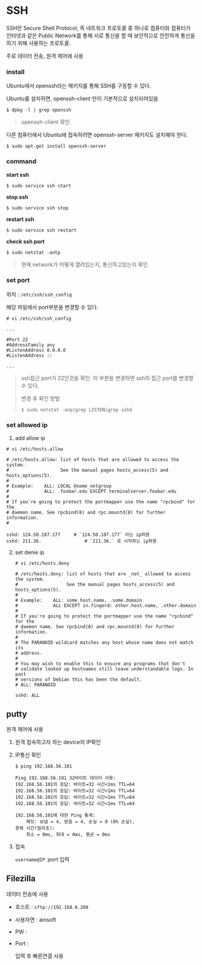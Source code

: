 # SSH

SSH란 Secure Shell Protocol, 즉 네트워크 프로토콜 중 하나로 컴퓨터와 컴퓨터가 인터넷과 같은 Public Network를 통해 서로 통신을 할 때 보안적으로 안전하게 통신을 하기 위해 사용하는 프로토콜.

주로 데이터 전송, 원격 제어에 사용



### install

Ubuntu에서 openssh라는 패키지를 통해 SSH를 구동할 수 있다.

Ubuntu를 설치하면, openssh-client 만이 기본적으로 설치되어있음

```
$ dpkg -l | grep openssh
```

> openssh-client 확인

다른 컴퓨터에서 Ubuntu에 접속하려면 openssh-server 패키지도 설치해야 한다.

```
$ sudo apt-get install openssh-server
```



### command

**start ssh**

```
$ sudo service ssh start 
```



**stop ssh**

```
$ sudo service ssh stop
```



**restart ssh**

```
$ sudo service ssh restart
```



**check ssh port**

```
$ sudo netstat -antp
```

> 현재 network가 어떻게 열려있는지, 통신하고있는지 확인





### set port 

위치 : `/etc/ssh/ssh_config` 

해당 파일에서 port부분을 변경할 수 있다.

```
# vi /etc/ssh/ssh_config
```

```
...

#Port 22
#AddressFamily any
#ListenAddress 0.0.0.0
#ListenAddress ::

...
```

> ssh접근 port가 22인것을 확인. 이 부분을 변경하면 ssh의 접근 port를 변경할 수 있다.
>
> 변경 후 확인 방법
>
> ```
> $ sudo netstat -anp|grep LISTEN|grep sshd
> ```



### set allowed ip

1.  add allow ip

   ```
   # vi /etc/hosts.allow
   ```

   

   ```
   # /etc/hosts.allow: list of hosts that are allowed to access the system.
   #                   See the manual pages hosts_access(5) and hosts_options(5).
   #
   # Example:    ALL: LOCAL @some_netgroup
   #             ALL: .foobar.edu EXCEPT terminalserver.foobar.edu
   #
   # If you're going to protect the portmapper use the name "rpcbind" for the
   # daemon name. See rpcbind(8) and rpc.mountd(8) for further information.
   #
   
   sshd: 124.50.187.177		# `124.50.187.177` 라는 ip허용
   sshd: 211.36.				# `211.36.` 로 시작하는 ip허용
   ```

   

2. set denie ip

   ```
   # vi /etc/hosts.deny
   ```

   ```
   # /etc/hosts.deny: list of hosts that are _not_ allowed to access the system.
   #                  See the manual pages hosts_access(5) and hosts_options(5).
   #
   # Example:    ALL: some.host.name, .some.domain
   #             ALL EXCEPT in.fingerd: other.host.name, .other.domain
   #
   # If you're going to protect the portmapper use the name "rpcbind" for the
   # daemon name. See rpcbind(8) and rpc.mountd(8) for further information.
   #
   # The PARANOID wildcard matches any host whose name does not match its
   # address.
   #
   # You may wish to enable this to ensure any programs that don't
   # validate looked up hostnames still leave understandable logs. In past
   # versions of Debian this has been the default.
   # ALL: PARANOID
   
   sshd: ALL
   ```

   



## putty

원격 제어에 사용

1. 원격 접속하고자 하는 device의 IP확인

2. IP통신 확인

   ```
   $ ping 192.168.56.101
   
   Ping 192.168.56.101 32바이트 데이터 사용:
   192.168.56.101의 응답: 바이트=32 시간<1ms TTL=64
   192.168.56.101의 응답: 바이트=32 시간<1ms TTL=64
   192.168.56.101의 응답: 바이트=32 시간<1ms TTL=64
   192.168.56.101의 응답: 바이트=32 시간<1ms TTL=64
   
   192.168.56.101에 대한 Ping 통계:
       패킷: 보냄 = 4, 받음 = 4, 손실 = 0 (0% 손실),
   왕복 시간(밀리초):
       최소 = 0ms, 최대 = 0ms, 평균 = 0ms
   ```

3. 접속

   `username@IP` :port 입력

   





## Filezilla

데이터 전송에 사용

- 호스트 : `sftp://192.168.0.208`

- 사용자면 : ainsoft

- PW : 

- Port :

  입력 후 빠른연결 사용

